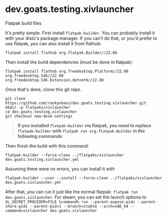 # dev.goats.testing.xivlauncher
Flatpak build files

It's pretty simple. First install `flatpak-builder`. You can probably install it with your disto's package manager. If you can't do that, or you'd prefer to use flatpak, you can also install it from flathub:

```
flatpak install flathub org.flatpak.Builder//22.08
```

Then install the build dependencies (must be done in flatpak):

```
flatpak install flathub org.freedesktop.Platform//22.08 org.freedesktop.Sdk//22.08 org.freedesktop.Sdk.Extension.dotnet6//22.08
```

Once that's done, clone this git repo. 

```
git clone https://github.com/rankynbass/dev.goats.testing.xivlauncher.git
mkdir -p flatpaks/xivlauncher
cd dev.goats.testing.xivlauncher
git checkout new-dxvk-settings
```

> **If you installed `flatpak-builder` via flatpak, you need to replace `flatpak-builder` with `flatpak run org.flatpak.Builder` in the following commands**

Then finish the build with this command: 

```
flatpak-builder --force-clean ../flatpaks/xivlauncher dev.goats.testing.xivlauncher.yml
```

Assuming there were no errors, you can install it with

```
flatpak-builder --user --install --force-clean ../flatpaks/xivlauncher dev.goats.xivlauncher.yml
```

After that, you can run it just like the normal flatpak: `flatpak run dev.goats.xivlauncher`. For steam, you can set the launch options to `XL_SECRET_PROVIDER=FILE %command% run --parent-expose-pids --parent-share-pids --parent-pid=1 --branch=stable --arch=x86_64 --command=xivlauncher dev.goats.xivlauncher`